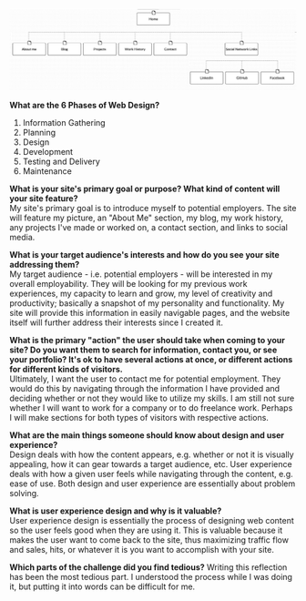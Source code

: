 ![Site map](imgs/site-map.png) 

**What are the 6 Phases of Web Design?**  
1. Information Gathering  
2. Planning  
3. Design  
4. Development  
5. Testing and Delivery  
6. Maintenance  
  
**What is your site's primary goal or purpose? What kind of content will your site feature?**  
My site's primary goal is to introduce myself to potential employers. The site will feature my picture, an "About Me" section, my blog, my work history, any projects I've made or worked on, a contact section, and links to social media. 
  
**What is your target audience's interests and how do you see your site addressing them?**  
My target audience - i.e. potential employers - will be interested in my overall employability. They will be looking for my previous work experiences, my capacity to learn and grow, my level of creativity and productivity; basically a snapshot of my personality and functionality. My site will provide this information in easily navigable pages, and the website itself will further address their interests since I created it. 
  
**What is the primary "action" the user should take when coming to your site? Do you want them to search for information, contact you, or see your portfolio? It's ok to have several actions at once, or different actions for different kinds of visitors.**  
Ultimately, I want the user to contact me for potential employment. They would do this by navigating through the information I have provided and deciding whether or not they would like to utilize my skills. I am still not sure whether I will want to work for a company or to do freelance work. Perhaps I will make sections for both types of visitors with respective actions. 
  
**What are the main things someone should know about design and user experience?**  
Design deals with how the content appears, e.g. whether or not it is visually appealing, how it can gear towards a target audience, etc. User experience deals with how a given user feels while navigating through the content, e.g. ease of use. Both design and user experience are essentially about problem solving.
  
**What is user experience design and why is it valuable?**  
User experience design is essentially the process of designing web content so the user feels good when they are using it. This is valuable because it makes the user want to come back to the site, thus maximizing traffic flow and sales, hits, or whatever it is you want to accomplish with your site. 
  
**Which parts of the challenge did you find tedious?** 
Writing this reflection has been the most tedious part. I understood the process while I was doing it, but putting it into words can be difficult for me.